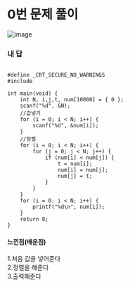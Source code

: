 # 0번 문제 풀이
![image](https://user-images.githubusercontent.com/81015704/123617988-bde0ce80-d842-11eb-8438-e35edef141fc.png)

### 내 답
<pre><code>
#define _CRT_SECURE_NO_WARNINGS
#include <stdio.h>

int main(void) {
	int N, i,j,t, num[10000] = { 0 };
	scanf("%d", &N);
	//값넣기
	for (i = 0; i < N; i++) {
		scanf("%d", &num[i]);
	}
	//정렬
	for (i = 0; i < N; i++) {
		for (j = 0; j < N; j++) {
			if (num[i] < num[j]) {
				t = num[i];
				num[i] = num[j];
				num[j] = t;
			}
		}
	}
	for (i = 0; i < N; i++) {
		printf("%d\n", num[i]);
	}
	return 0;
}
</code></pre>


#### 느낀점(배운점)
1.처음 값을 넣어준다<br>
2.정렬을 해준다<br>
3.출력해준다
